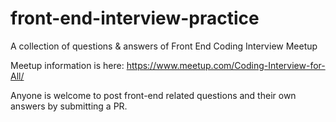 # front-end-interview-practice
A collection of questions &amp; answers of Front End Coding Interview Meetup 

Meetup information is here: 
https://www.meetup.com/Coding-Interview-for-All/

Anyone is welcome to post front-end related questions and their own answers by submitting a PR.
